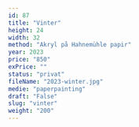 ```yaml
---
id: 87
title: "Vinter"
height: 24
width: 32
method: "Akryl på Hahnemühle papir"
year: 2023
price: "850"
exPrice: ""
status: "privat"
fileName: "2023-winter.jpg"
medie: "paperpainting"
draft: "False"
slug: "vinter"
weight: "200"
---
```

